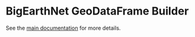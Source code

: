 # BigEarthNet GeoDataFrame Builder

See the [main documentation](https://docs.kai-tub.tech/bigearthnet_gdf_builder/) for more details.
